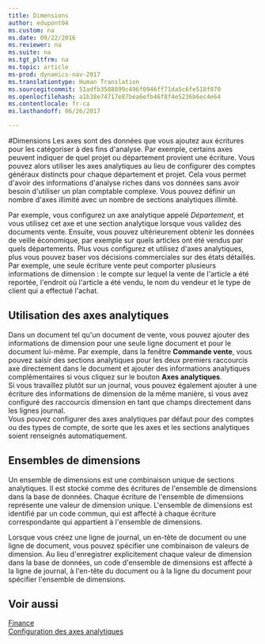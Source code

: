 ```yaml
---
title: Dimensions
author: edupont04
ms.custom: na
ms.date: 09/22/2016
ms.reviewer: na
ms.suite: na
ms.tgt_pltfrm: na
ms.topic: article
ms-prod: dynamics-nav-2017
ms.translationtype: Human Translation
ms.sourcegitcommit: 51adfb3588099c496f0946ff71da5c6fe518f070
ms.openlocfilehash: a1b38e74717e87bea6efb46f8f4e5236b6ec4e64
ms.contentlocale: fr-ca
ms.lasthandoff: 06/26/2017

---
```


#<a name="dimensions"></a>Dimensions
Les axes sont des données que vous ajoutez aux écritures pour les catégoriser à des fins d'analyse. Par exemple, certains axes peuvent indiquer de quel projet ou département provient une écriture.
Vous pouvez alors utiliser les axes analytiques au lieu de configurer des comptes généraux distincts pour chaque département et projet. Cela vous permet d'avoir des informations d'analyse riches dans vos données sans avoir besoin d'utiliser un plan comptable complexe.
Vous pouvez définir un nombre d'axes illimité avec un nombre de sections analytiques illimité.  

Par exemple, vous configurez un axe analytique appelé *Département*, et vous utilisez cet axe et une section analytique lorsque vous validez des documents vente. Ensuite, vous pouvez ultérieurement obtenir les données de veille économique, par exemple sur quels articles ont été vendus par quels départements.
Plus vous configurez et utilisez d'axes analytiques, plus vous pouvez baser vos décisions commerciales sur des états détaillés. Par exemple, une seule écriture vente peut comporter plusieurs informations de dimension : le compte sur lequel la vente de l'article a été reportée, l'endroit où l'article a été vendu, le nom du vendeur et le type de client qui a effectué l'achat.  

## <a name="using-dimensions"></a>Utilisation des axes analytiques
Dans un document tel qu'un document de vente, vous pouvez ajouter des informations de dimension pour une seule ligne document et pour le document lui-même. Par exemple, dans la fenêtre **Commande vente**, vous pouvez saisir des sections analytiques pour les deux premiers raccourcis axe directement dans le document et ajouter des informations analytiques complémentaires si vous cliquez sur le bouton **Axes analytiques**.  
Si vous travaillez plutôt sur un journal, vous pouvez également ajouter à une écriture des informations de dimension de la même manière, si vous avez configuré des raccourcis dimension en tant que champs directement dans les lignes journal.  
Vous pouvez configurer des axes analytiques par défaut pour des comptes ou des types de compte, de sorte que les axes et les sections analytiques soient renseignés automatiquement.  

## <a name="dimension-sets"></a>Ensembles de dimensions
Un ensemble de dimensions est une combinaison unique de sections analytiques. Il est stocké comme des écritures de l'ensemble de dimensions dans la base de données. Chaque écriture de l'ensemble de dimensions représente une valeur de dimension unique. L'ensemble de dimensions est identifié par un code commun, qui est affecté à chaque écriture correspondante qui appartient à l'ensemble de dimensions.  

Lorsque vous créez une ligne de journal, un en-tête de document ou une ligne de document, vous pouvez spécifier une combinaison de valeurs de dimension. Au lieu d'enregistrer explicitement chaque valeur de dimension dans la base de données, un code d'ensemble de dimensions est affecté à la ligne de journal, à l'en-tête du document ou à la ligne du document pour spécifier l'ensemble de dimensions.  

## <a name="see-also"></a>Voir aussi
[Finance](finance-setup.md)  
[Configuration des axes analytiques](finance-setup-setup-dimensions.md)  

